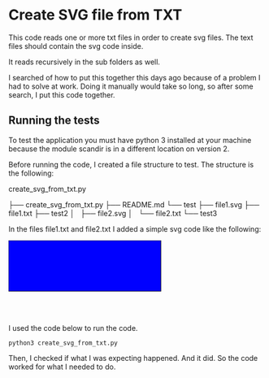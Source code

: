 # Create SVG file from TXT

This code reads one or more txt files in order to create svg files. The text files should contain the svg code inside.

It reads recursively in the sub folders as well. 

I searched of how to put this together this days ago because of a problem I had to solve at work. Doing it manually would take so long, so after some search, I put this code together.


## Running the tests

To test the application you must have python 3 installed at your machine because the module scandir is in a different location on version 2.

Before running the code, I created a file structure to test. The structure is the following:

create_svg_from_txt.py

├── create_svg_from_txt.py
├── README.md
└── test
    ├── file1.svg
    ├── file1.txt
    ├── test2
    │   ├── file2.svg
    │   └── file2.txt
    └── test3

In the files file1.txt and file2.txt I added a simple svg code like the following:

<?xml version="1.0" standalone="no"?>
<!DOCTYPE svg PUBLIC "-//W3C//DTD SVG 1.1//EN" "http://www.w3.org/Graphics/SVG/1.1/DTD/svg11.dtd">
<svg width="100%" height="100%" version="1.1" xmlns="http://www.w3.org/2000/svg"><rect width="300" height="100" style="fill:rgb(0,0,255);stroke-width:1;stroke:rgb(0,0,0)"/></svg>

I used the code below to run the code.

`python3 create_svg_from_txt.py`

Then, I checked if what I was expecting happened. And it did. So the code worked for what I needed to do.